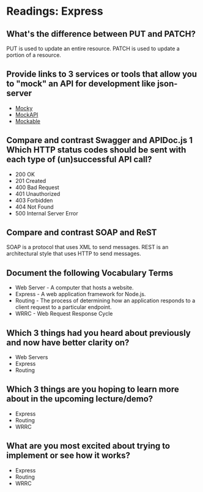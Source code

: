 # Readings: Express

## What's the difference between PUT and PATCH?

PUT is used to update an entire resource. PATCH is used to update a portion of a resource.

## Provide links to 3 services or tools that allow you to "mock" an API for development like json-server

- [Mocky](https://designer.mocky.io/)
- [MockAPI](https://www.mockapi.io/)
- [Mockable](https://www.mockable.io/)

## Compare and contrast Swagger and APIDoc.js 1 Which HTTP status codes should be sent with each type of (un)successful API call?

- 200 OK
- 201 Created
- 400 Bad Request
- 401 Unauthorized
- 403 Forbidden
- 404 Not Found
- 500 Internal Server Error

## Compare and contrast SOAP and ReST

SOAP is a protocol that uses XML to send messages. REST is an architectural style that uses HTTP to send messages.

## Document the following Vocabulary Terms

- Web Server - A computer that hosts a website.
- Express - A web application framework for Node.js.
- Routing - The process of determining how an application responds to a client request to a particular endpoint.
- WRRC - Web Request Response Cycle

## Which 3 things had you heard about previously and now have better clarity on?

- Web Servers
- Express
- Routing

## Which 3 things are you hoping to learn more about in the upcoming lecture/demo?

- Express
- Routing
- WRRC

## What are you most excited about trying to implement or see how it works?

- Express
- Routing
- WRRC
